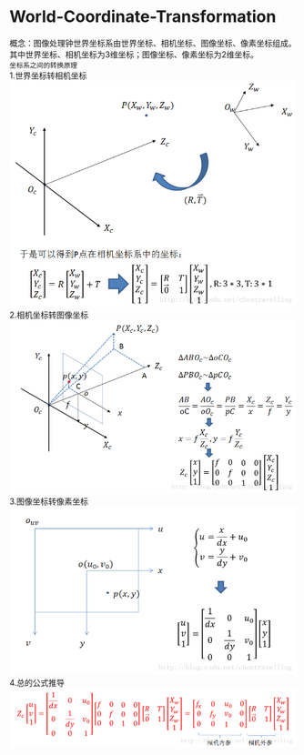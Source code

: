 # World-Coordinate-Transformation<br>
概念：图像处理钟世界坐标系由世界坐标、相机坐标、图像坐标、像素坐标组成。其中世界坐标、相机坐标为3维坐标；图像坐标、像素坐标为2维坐标。<br>
`坐标系之间的转换原理`<br>
1.世界坐标转相机坐标<br>
![Image text](https://github.com/fpeanut/World-Coordinate-Transformation/blob/main/img/1.png)<br>
2.相机坐标转图像坐标<br>
![Image text](https://github.com/fpeanut/World-Coordinate-Transformation/blob/main/img/2.png)<br>
3.图像坐标转像素坐标<br>
![Image text](https://github.com/fpeanut/World-Coordinate-Transformation/blob/main/img/3.png)<br>
4.总的公式推导<br>
![Image text](https://github.com/fpeanut/World-Coordinate-Transformation/blob/main/img/4.png)<br>
